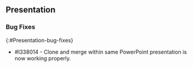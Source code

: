 ## Presentation

### Bug Fixes
{:#Presentation-bug-fixes}

* \#I338014 - Clone and merge within same PowerPoint presentation is now working properly.
